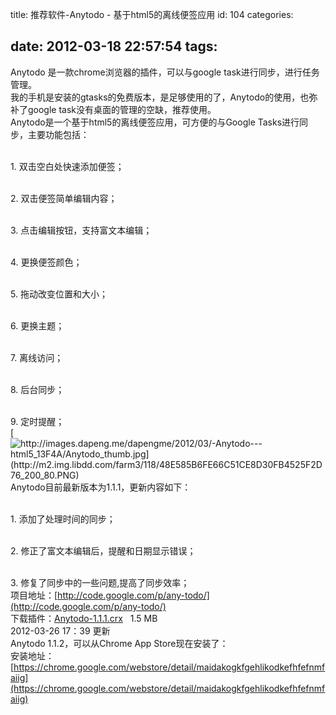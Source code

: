title: 推荐软件-Anytodo - 基于html5的离线便签应用
id: 104
categories:

date: 2012-03-18 22:57:54
tags:
---

Anytodo 是一款chrome浏览器的插件，可以与google task进行同步，进行任务管理。
</br>我的手机是安装的gtasks的免费版本，是足够使用的了，Anytodo的使用，也弥补了google task没有桌面的管理的空缺，推荐使用。
</br>Anytodo是一个基于html5的离线便签应用，可方便的与Google Tasks进行同步，主要功能包括：
</br>

</br>1.  双击空白处快速添加便签；

</br>2.  双击便签简单编辑内容；

</br>3.  点击编辑按钮，支持富文本编辑；

</br>4.  更换便签颜色；

</br>5.  拖动改变位置和大小；

</br>6.  更换主题；

</br>7.  离线访问；

</br>8.  后台同步；

</br>9.  定时提醒；
</br>[](http://images.dapeng.me/dapengme/2012/03/-Anytodo---html5_13F4A/Anytodo.jpg)[![http://images.dapeng.me/dapengme/2012/03/-Anytodo---html5_13F4A/Anytodo_thumb.jpg](http://m2.img.libdd.com/farm3/118/48E585B6FE66C51CE8D30FB4525F2D76_200_80.PNG)</img>](http://images.dapeng.me/dapengme/2012/03/-Anytodo---html5_13F4A/Anytodo_thumb.jpg)
</br>Anytodo目前最新版本为1.1.1，更新内容如下：
</br>

</br>1.  添加了处理时间的同步；

</br>2.  修正了富文本编辑后，提醒和日期显示错误；

</br>3.  修复了同步中的一些问题,提高了同步效率；
</br>项目地址：[http://code.google.com/p/any-todo/](http://code.google.com/p/any-todo/)
</br>下载插件：[Anytodo-1.1.1.crx](http://any-todo.googlecode.com/files/Anytodo-1.1.1.crx)&nbsp;&nbsp; 1.5 MB
</br>2012-03-26 17：39 更新
</br>Anytodo 1.1.2，可以从Chrome App Store现在安装了：
</br>安装地址：
</br>[https://chrome.google.com/webstore/detail/maidakogkfgehlikodkefhfefnmfaiig](https://chrome.google.com/webstore/detail/maidakogkfgehlikodkefhfefnmfaiig)